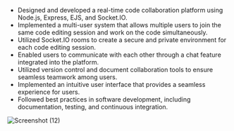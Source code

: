 * Designed and developed a real-time code collaboration platform using Node.js, Express, EJS, and Socket.IO.
* Implemented a multi-user system that allows multiple users to join the same code editing session and work on the code simultaneously.
* Utilized Socket.IO rooms to create a secure and private environment for each code editing session.
* Enabled users to communicate with each other through a chat feature integrated into the platform.
* Utilized version control and document collaboration tools to ensure seamless teamwork among users.
* Implemented an intuitive user interface that provides a seamless experience for users.
* Followed best practices in software development, including documentation, testing, and continuous integration.


![Screenshot (12)](https://user-images.githubusercontent.com/64181896/224389103-e8863816-2a91-4694-8a32-01bb81be1695.png)
